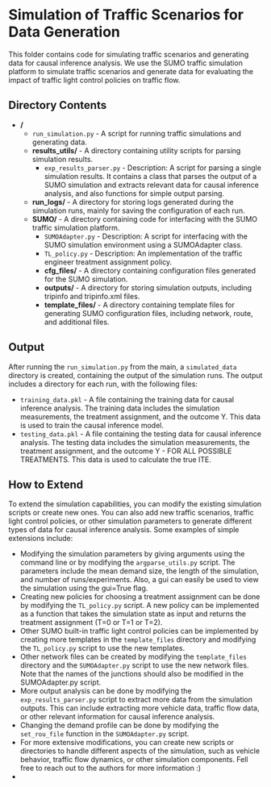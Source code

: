 # Simulation of Traffic Scenarios for Data Generation

This folder contains code for simulating traffic scenarios and generating data for causal inference analysis. We use the
SUMO traffic simulation platform to simulate traffic scenarios and generate data for evaluating the impact of traffic
light control policies on traffic flow.

## Directory Contents

- **/**
    - `run_simulation.py` - A script for running traffic simulations and generating data.
    - **results_utils/** - A directory containing utility scripts for parsing simulation results.
        - `exp_results_parser.py` - Description: A script for parsing a single simulation results. It contains a class
          that parses the output of a SUMO simulation and extracts relevant data for causal inference analysis, and also
          functions for simple output parsing.
    - **run_logs/** - A directory for storing logs generated during the simulation runs, mainly for saving the
      configuration of each run.
    - **SUMO/** - A directory containing code for interfacing with the SUMO traffic simulation platform.
        - `SUMOAdapter.py` - Description: A script for interfacing with the SUMO simulation environment using a
          SUMOAdapter class.
        - `TL_policy.py` - Description: An implementation of the traffic engineer treatment assignment policy.
        - **cfg_files/** - A directory containing configuration files generated for the SUMO simulation.
        - **outputs/** - A directory for storing simulation outputs, including tripinfo and tripinfo.xml files.
        - **template_files/** - A directory containing template files for generating SUMO configuration files, including
          network, route, and additional files.

## Output

After running the `run_simulation.py` from the main, a `simulated_data` directory is created, containing the output of
the simulation runs. The output includes a directory for each run, with the following files:

- `training_data.pkl` - A file containing the training data for causal inference analysis. The training data includes
  the simulation measurements, the treatment assignment, and the outcome Y. This data is used to train the causal
  inference model.
- `testing_data.pkl` - A file containing the testing data for causal inference analysis. The testing data includes the
  simulation measurements, the treatment assignment, and the outcome Y - FOR ALL POSSIBLE TREATMENTS. This data is used
  to calculate the true ITE.

## How to Extend

To extend the simulation capabilities, you can modify the existing simulation scripts or create new ones. You can also
add new traffic scenarios, traffic light control policies, or other simulation parameters to generate different types of
data for causal inference analysis. Some examples of simple extensions include:

- Modifying the simulation parameters by giving arguments using the command line or by modifying the `argparse_utils.py`
  script. The parameters include the mean demand size, the length of the simulation, and number of runs/experiments.
  Also, a gui can easily be used to view the simulation using the gui=True flag.
- Creating new policies for choosing a treatment assignment can be done by modifying the `TL_policy.py` script. A new
  policy can be implemented as a function that takes the simulation state as input and returns the treatment
  assignment (T=0 or T=1 or T=2).
- Other SUMO built-in traffic light control policies can be implemented by creating more templates in
  the `template_files` directory and modifying the `TL_policy.py` script to use the new templates.
- Other network files can be created by modifying the `template_files` directory and the `SUMOAdapter.py` script to use
  the new network files. Note that the names of the junctions should also be modified in the SUMOAdapter.py script.
- More output analysis can be done by modifying the `exp_results_parser.py` script to extract more data from the
  simulation outputs. This can include extracting more vehicle data, traffic flow data, or other relevant information
  for causal inference analysis.
- Changing the demand profile can be done by modifying the `set_rou_file` function in the `SUMOAdapter.py` script.
- For more extensive modifications, you can create new scripts or directories to handle different aspects of the
  simulation, such as vehicle behavior, traffic flow dynamics, or other simulation components. Fell free to reach out to
  the authors for more information :)
- 